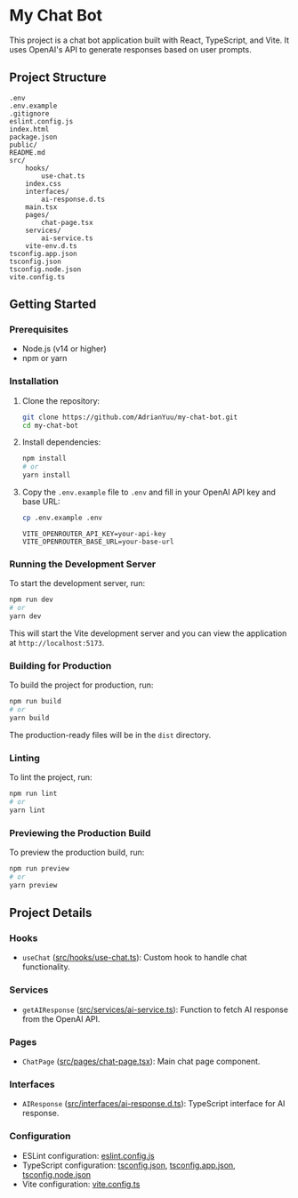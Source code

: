 # My Chat Bot

This project is a chat bot application built with React, TypeScript, and Vite. It uses OpenAI's API to generate responses based on user prompts.

## Project Structure

```
.env
.env.example
.gitignore
eslint.config.js
index.html
package.json
public/
README.md
src/
    hooks/
        use-chat.ts
    index.css
    interfaces/
        ai-response.d.ts
    main.tsx
    pages/
        chat-page.tsx
    services/
        ai-service.ts
    vite-env.d.ts
tsconfig.app.json
tsconfig.json
tsconfig.node.json
vite.config.ts
```

## Getting Started

### Prerequisites

- Node.js (v14 or higher)
- npm or yarn

### Installation

1. Clone the repository:

   ```sh
   git clone https://github.com/AdrianYuu/my-chat-bot.git
   cd my-chat-bot
   ```

2. Install dependencies:

   ```sh
   npm install
   # or
   yarn install
   ```

3. Copy the `.env.example` file to `.env` and fill in your OpenAI API key and base URL:

   ```sh
   cp .env.example .env
   ```

   ```env
   VITE_OPENROUTER_API_KEY=your-api-key
   VITE_OPENROUTER_BASE_URL=your-base-url
   ```

### Running the Development Server

To start the development server, run:

```sh
npm run dev
# or
yarn dev
```

This will start the Vite development server and you can view the application at `http://localhost:5173`.

### Building for Production

To build the project for production, run:

```sh
npm run build
# or
yarn build
```

The production-ready files will be in the `dist` directory.

### Linting

To lint the project, run:

```sh
npm run lint
# or
yarn lint
```

### Previewing the Production Build

To preview the production build, run:

```sh
npm run preview
# or
yarn preview
```

## Project Details

### Hooks

- `useChat` ([src/hooks/use-chat.ts](src/hooks/use-chat.ts)): Custom hook to handle chat functionality.

### Services

- `getAIResponse` ([src/services/ai-service.ts](src/services/ai-service.ts)): Function to fetch AI response from the OpenAI API.

### Pages

- `ChatPage` ([src/pages/chat-page.tsx](src/pages/chat-page.tsx)): Main chat page component.

### Interfaces

- `AIResponse` ([src/interfaces/ai-response.d.ts](src/interfaces/ai-response.d.ts)): TypeScript interface for AI response.

### Configuration

- ESLint configuration: [eslint.config.js](eslint.config.js)
- TypeScript configuration: [tsconfig.json](tsconfig.json), [tsconfig.app.json](tsconfig.app.json), [tsconfig.node.json](tsconfig.node.json)
- Vite configuration: [vite.config.ts](vite.config.ts)